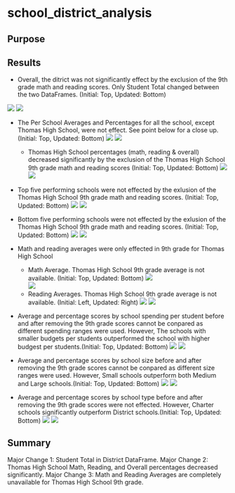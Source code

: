 # school_district_analysis

## Purpose

## Results

 * Overall, the ditrict was not significantly effect by the exclusion of the 9th grade math and reading scores. Only Student Total changed between the two DataFrames. (Initial: Top, Updated: Bottom)
 
![](https://github.com/gabrielavalos/school_district_analysis/blob/main/Resources/Images%20for%20README/Initial%20DataFrames/District_Summary_Initial.PNG)
![](https://github.com/gabrielavalos/school_district_analysis/blob/main/Resources/Images%20for%20README/Updated%20DataFrames/District_Summary.PNG)

 * The Per School Averages and Percentages for all the school, except Thomas High School, were not effect. See point below for a close up.(Initial: Top, Updated: Bottom)
![](https://github.com/gabrielavalos/school_district_analysis/blob/main/Resources/Images%20for%20README/Initial%20DataFrames/per_school_summary_initial.PNG)
![](https://github.com/gabrielavalos/school_district_analysis/blob/main/Resources/Images%20for%20README/Updated%20DataFrames/per_school_summary.PNG)
    * Thomas High School percentages (math, reading & overall) decreased significantly by the exclusion of the Thomas High School 9th grade math and reading scores (Initial: Top, Updated: Bottom)
    ![](https://github.com/gabrielavalos/school_district_analysis/blob/main/Resources/Images%20for%20README/Initial%20DataFrames/Thomas_High_School_Initial.PNG)
    ![](https://github.com/gabrielavalos/school_district_analysis/blob/main/Resources/Images%20for%20README/Updated%20DataFrames/Thomas_High_School_Updated.PNG)
    
 * Top five performing schools were not effected by the exlusion of the Thomas High School 9th grade math and reading scores. (Initial: Top, Updated: Bottom)
 ![](https://github.com/gabrielavalos/school_district_analysis/blob/main/Resources/Images%20for%20README/Initial%20DataFrames/Top_Performing_Schools_Initial.PNG)
 ![](https://github.com/gabrielavalos/school_district_analysis/blob/main/Resources/Images%20for%20README/Updated%20DataFrames/Top_Performing_Schools_Updated.PNG)
 
 * Bottom five performing schools were not effected by the exlusion of the Thomas High School 9th grade math and reading scores. (Initial: Top, Updated: Bottom)
 ![](https://github.com/gabrielavalos/school_district_analysis/blob/main/Resources/Images%20for%20README/Initial%20DataFrames/Bottom_Performing_Schools_Initial.PNG)
 ![](https://github.com/gabrielavalos/school_district_analysis/blob/main/Resources/Images%20for%20README/Updated%20DataFrames/Bottom_Performing_Schools_Updated.PNG)
 
 * Math and reading averages were only effected in 9th grade for Thomas High School
    * Math Average. Thomas High School 9th grade average is not available.  (Initial: Top, Updated: Bottom)
      ![](https://github.com/gabrielavalos/school_district_analysis/blob/main/Resources/Images%20for%20README/Initial%20DataFrames/Average_Math_by_School_Initial.PNG)<br>
      ![](https://github.com/gabrielavalos/school_district_analysis/blob/main/Resources/Images%20for%20README/Updated%20DataFrames/Average_Math_by_School_Updated.PNG)
    * Reading Averages. Thomas High School 9th grade average is not available. (Initial: Left, Updated: Right)
     ![](https://github.com/gabrielavalos/school_district_analysis/blob/main/Resources/Images%20for%20README/Initial%20DataFrames/Average_Reading_by_School_Initial.PNG)
     ![](https://github.com/gabrielavalos/school_district_analysis/blob/main/Resources/Images%20for%20README/Updated%20DataFrames/Average_Reading_by_School_Updated.PNG)

  * Average and percentage scores by school spending per student before and after removing the 9th grade scores cannot be conpared as different spending ranges were used. However, The schools with smaller budgets per students outperformed the school with higher budgest per students.(Initial: Top, Updated: Bottom)
  ![](https://github.com/gabrielavalos/school_district_analysis/blob/main/Resources/Images%20for%20README/Initial%20DataFrames/Scores_by_Spending_per_Student_Initial.PNG)
  ![](https://github.com/gabrielavalos/school_district_analysis/blob/main/Resources/Images%20for%20README/Updated%20DataFrames/Scores_by_Spending_per_Student.PNG)
  
  * Average and percentage scores by school size before and after removing the 9th grade scores cannot be conpared as different size ranges were used. However, Small schools outperform both Medium and Large schools.(Initial: Top, Updated: Bottom)
  ![](https://github.com/gabrielavalos/school_district_analysis/blob/main/Resources/Images%20for%20README/Initial%20DataFrames/Scores_by_School%20Size.PNG)
  ![](https://github.com/gabrielavalos/school_district_analysis/blob/main/Resources/Images%20for%20README/Updated%20DataFrames/Scores_by_School_Size_Updates.PNG)
  
  * Average and percentage scores by school type before and after removing the 9th grade scores were not effected. However, Charter schools significantly outperform District schools.(Initial: Top, Updated: Bottom)
  ![](https://github.com/gabrielavalos/school_district_analysis/blob/main/Resources/Images%20for%20README/Initial%20DataFrames/Scores_by_School_Type_Initial.PNG)
  ![](https://github.com/gabrielavalos/school_district_analysis/blob/main/Resources/Images%20for%20README/Updated%20DataFrames/Scores_by_School_Type_Update.PNG)

## Summary
Major Change 1: Student Total in District DataFrame.
Major Change 2: Thomas High School Math, Reading, and Overall percentages decreased significantly.
Major Change 3: Math and Reading Averages are completely unavailable for Thomas High School 9th grade.
